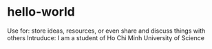 # hello-world
Use for: store ideas, resources, or even share and discuss things with others
Intruduce: I am a student of Ho Chi Minh University of Science
